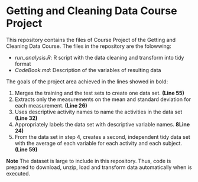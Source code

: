 # Getting and Cleaning Data Course Project

This repository contains the files of Course Project of the Getting and Cleaning Data Course. The files in the repository are the folowwing:
* *run_analysis.R*: R script with the data cleaning and transform into tidy format
* *CodeBook.md*: Description of the variables of resulting data

The goals of the project area achieved in the lines showed in bold:

1. Merges the training and the test sets to create one data set. **(Line 55)**
2. Extracts only the measurements on the mean and standard deviation for each measurement. **(Line 26)**
3. Uses descriptive activity names to name the activities in the data set **(Line 32)**
4. Appropriately labels the data set with descriptive variable names. **8Line 24)**
5. From the data set in step 4, creates a second, independent tidy data set with the average of each variable for each activity and each subject. **(Line 59)**

**Note**
The dataset is large to include in this repository. Thus, code is prepared to download, unzip, load and transform data automatically when is executed.
